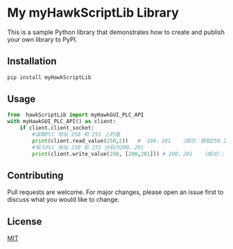 # My myHawkScriptLib Library

This is a sample Python library that demonstrates how to create and publish your own library to PyPI.

## Installation

```bash
pip install myHawkScriptLib
```

## Usage

```python
from  hawkScriptLib import myHawkGUI_PLC_API
with myHawkGUI_PLC_API() as client:
    if client.client_socket:
        #读取PLC 地址 250 和 251 上的值
        print(client.read_value(250,2))   #  100，101   （成功：假如250 251 寄存器值里面的值分别是 100，101）；err  (失败)
        #写入PLC 地址 250 和 251 分别为200，201
        print(client.write_value(250, [200,201])) # 200，201   （成功）； err  （失败）

```

## Contributing
Pull requests are welcome. For major changes, please open an issue first to discuss what you would like to change.

## License
[MIT](https://choosealicense.com/licenses/mit/)